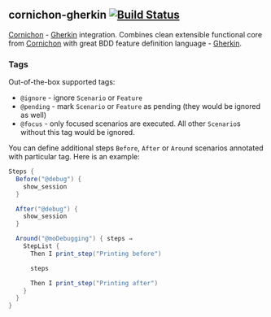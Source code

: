 ## cornichon-gherkin [![Build Status](https://travis-ci.org/OlegIlyenko/cornichon-gherkin.svg?branch=master)](https://travis-ci.org/OlegIlyenko/cornichon-gherkin)

[Cornichon](http://agourlay.github.io/cornichon/) - [Gherkin](https://github.com/cucumber/cucumber/wiki/Gherkin) integration. Combines clean extensible
functional core from [Cornichon](http://agourlay.github.io/cornichon/) with great BDD feature definition language -
[Gherkin](https://github.com/cucumber/cucumber/wiki/Gherkin).

### Tags

Out-of-the-box supported tags:

* `@ignore` - ignore `Scenario` or `Feature`
* `@pending` - mark `Scenario` or `Feature` as pending (they would be ignored as well)
* `@focus` - only focused scenarios are executed. All other `Scenario`s without this tag would be ignored.

You can define additional steps `Before`, `After` or `Around` scenarios annotated with particular tag. Here is an example:

```scala
Steps {
  Before("@debug") {
    show_session
  }

  After("@debug") {
    show_session
  }

  Around("@moDebugging") { steps ⇒
    StepList {
      Then I print_step("Printing before")

      steps

      Then I print_step("Printing after")
    }
  }
}
```
